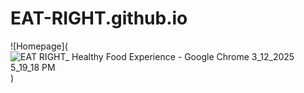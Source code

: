 # EAT-RIGHT.github.io
![Homepage](![EAT RIGHT_ Healthy Food Experience - Google Chrome 3_12_2025 5_19_18 PM](https://github.com/user-attachments/assets/80a6e686-e6b1-4d84-aab2-dc8c4fecfed6))



